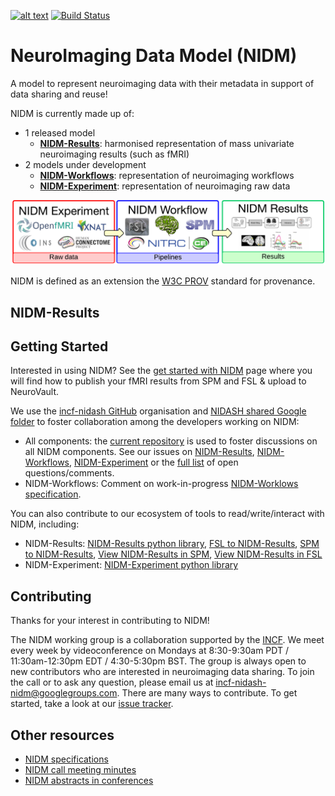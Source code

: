 [![alt text](https://www.incf.org/themes/incf/images/logo.svg "INCF")](http://incf.org) [![Build Status](https://travis-ci.org/incf-nidash/nidm-specs.png?branch=master)](https://travis-ci.org/incf-nidash/nidm-specs) 

# NeuroImaging Data Model (NIDM)

A model to represent neuroimaging data with their metadata in support of data sharing and reuse! 

NIDM is currently made up of:
 - 1 released model
   - [**NIDM-Results**](#nidm-results): harmonised representation of mass univariate neuroimaging results (such as fMRI)
 - 2 models under development
   - [**NIDM-Workflows**](#nidm-workflows): representation of neuroimaging workflows
   - [**NIDM-Experiment**](#nidm-experiment): representation of neuroimaging raw data


![alt text](doc/content/specs/img/nidm-upper-layer.png)

NIDM is defined as an extension the [W3C PROV](http://www.w3.org/TR/prov-primer/) standard for provenance.

## NIDM-Results

## Getting Started

Interested in using NIDM? See the [get started with NIDM](http://nidm.nidash.org/getting-started/) page where you will find how to publish your fMRI results from SPM and FSL & upload to NeuroVault.

We use the [incf-nidash GitHub](https://github.com/incf-nidash/) organisation and [NIDASH shared Google folder](https://drive.google.com/drive/folders/0B-BLof5_SOh8bWR3UDE4WTdELXM?usp=sharing) to foster collaboration among the developers working on NIDM:
 * All components: the [current repository](https://github.com/cmaumet/nidm) is used to foster discussions on all NIDM components. See our issues on [NIDM-Results](https://github.com/incf-nidash/nidm/labels/nidm-results), [NIDM-Workflows](https://github.com/incf-nidash/nidm/labels/nidm-workflows), [NIDM-Experiment](https://github.com/incf-nidash/nidm/labels/nidm-experiment) or the [full list](https://github.com/incf-nidash/nidm/issues) of open questions/comments. 
 * NIDM-Workflows: Comment on work-in-progress [NIDM-Worklows specification](https://docs.google.com/document/d/1OjdvKyjSuLXoPrmH18SPj2Fe1bvkomQjowY7TG-F8MQ/edit).

You can also contribute to our ecosystem of tools to read/write/interact with NIDM, including:
 * NIDM-Results: [NIDM-Results python library](https://github.com/incf-nidash/nidmresults), [FSL to NIDM-Results](https://github.com/incf-nidash/nidmresults-fsl), [SPM to NIDM-Results](https://github.com/incf-nidash/nidmresults-spm), [View NIDM-Results in SPM](https://github.com/incf-nidash/nidmresults-spmhtml), [View NIDM-Results in FSL](https://github.com/incf-nidash/nidmresults-fslhtml)
 * NIDM-Experiment: [NIDM-Experiment python library](https://github.com/incf-nidash/pyNIDM)


## Contributing

Thanks for your interest in contributing to NIDM! 

The NIDM working group is a collaboration supported by the [INCF](http://www.incf.org). We meet every week by videoconference on Mondays at 8:30-9:30am PDT / 11:30am-12:30pm EDT / 4:30-5:30pm BST. The group is always open to new contributors who are interested in neuroimaging data sharing. To join the call or to ask any question, please email us at incf-nidash-nidm@googlegroups.com. There are many ways to contribute. To get started, take a look at our [issue tracker](https://github.com/incf-nidash/nidm/issues).

## Other resources
 * [NIDM specifications](http://nidm.nidash.org)
 * [NIDM call meeting minutes](https://drive.google.com/drive/folders/0B3KAfE6L3piOMWsyc0FyU1JWY3c?usp=sharing)
 * [NIDM abstracts in conferences](https://drive.google.com/drive/folders/0B3KAfE6L3piOTExkaWdlaVZGaHc)

